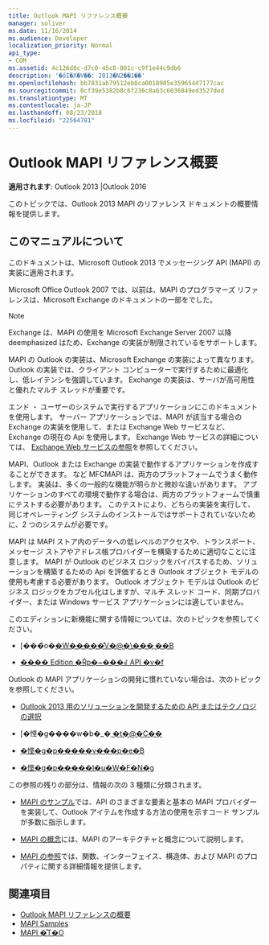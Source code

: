 ```yaml
---
title: Outlook MAPI リファレンス概要
manager: soliver
ms.date: 11/16/2014
ms.audience: Developer
localization_priority: Normal
api_type:
- COM
ms.assetid: 4c126d0c-d7c0-45c0-801c-c9f1e44c9db6
description: '�ŏI�X�V��: 2013�N2��1��'
ms.openlocfilehash: bb7831ab79512eb8ca0018905e359654d7177cac
ms.sourcegitcommit: 0cf39e5382b8c6f236c8a63c6036849ed3527ded
ms.translationtype: MT
ms.contentlocale: ja-JP
ms.lasthandoff: 08/23/2018
ms.locfileid: "22564781"
---
```

# <a name="outlook-mapi-reference-overview"></a>Outlook MAPI リファレンス概要

**適用されます**: Outlook 2013 |Outlook 2016 
  
このトピックでは、Outlook 2013 MAPI のリファレンス ドキュメントの概要情報を提供します。
  
## <a name="about-this-documentation"></a>このマニュアルについて

このドキュメントは、Microsoft Outlook 2013 でメッセージング API (MAPI) の実装に適用されます。 
  
Microsoft Office Outlook 2007 では、以前は、MAPI のプログラマーズ リファレンスは、Microsoft Exchange のドキュメントの一部をでした。
  
> [!NOTE]
> Exchange は、MAPI の使用を Microsoft Exchange Server 2007 以降 deemphasized はため、Exchange の実装が制限されているをサポートします。 
  
MAPI の Outlook の実装は、Microsoft Exchange の実装によって異なります。 Outlook の実装では、クライアント コンピューターで実行するために最適化し、低レイテンシを強調しています。 Exchange の実装は、サーバが高可用性と優れたマルチ スレッドが重要です。
  
エンド ・ ユーザーのシステムで実行するアプリケーションにこのドキュメントを使用します。 サーバー アプリケーションでは、MAPI が該当する場合の Exchange の実装を使用して、または Exchange Web サービスなど、Exchange の現在の Api を使用します。 Exchange Web サービスの詳細については、 [Exchange Web サービスの参照](http://msdn.microsoft.com/en-us/library/bb204119.aspx)を参照してください。
  
MAPI、Outlook または Exchange の実装で動作するアプリケーションを作成することができます。 など MFCMAPI は、両方のプラットフォームでうまく動作します。 実装は、多くの一般的な機能が明らかと微妙な違いがあります。 アプリケーションのすべての環境で動作する場合は、両方のプラットフォームで慎重にテストする必要があります。 このテストにより、どちらの実装を実行して、同じオペレーティング システムのインストールではサポートされていないために、2 つのシステムが必要です。
  
MAPI は MAPI ストア内のデータへの低レベルのアクセスや、トランスポート、メッセージ ストアやアドレス帳プロバイダーを構築するために適切なことに注意します。 MAPI が Outlook のビジネス ロジックをバイパスするため、ソリューションを構築するための Api を評価するとき Outlook オブジェクト モデルの使用も考慮する必要があります。 Outlook オブジェクト モデルは Outlook のビジネス ロジックをカプセル化はしますが、マルチ スレッド コード、同期プロバイダー、または Windows サービス アプリケーションには適していません。
  
このエディションに新機能に関する情報については、次のトピックを参照してください。
  
- [���̃o�[�W�����̐V�@�\���܂��B](what-s-new-in-this-edition.md)
    
- [���� Edition �Ŕp�~���ꂽ API �v�f](api-elements-deprecated-in-this-edition.md)
    
Outlook の MAPI アプリケーションの開発に慣れていない場合は、次のトピックを参照してください。
  
- [Outlook 2013 用のソリューションを開発するための API またはテクノロジの選択](http://msdn.microsoft.com/en-us/library/jj900714.aspx)
    
- [�悭�g����w�b�_�[ �t�@�C��](commonly-used-header-files.md)
    
- [�悭�g�p�����v���p�e�B](commonly-used-properties.md)
    
- [�悭�g�p�����I�u�W�F�N�g](commonly-used-objects.md)
    
この参照の残りの部分は、情報の次の 3 種類に分類されます。
  
- [MAPI のサンプル](mapi-samples.md)では、API のさまざまな要素と基本の MAPI プロバイダーを実装して、Outlook アイテムを作成する方法の使用を示すコード サンプルが多数に指示します。 
    
- [MAPI の概念](mapi-concepts.md)には、MAPI のアーキテクチャと概念について説明します。 
    
- [MAPI の参照](mapi-reference.md)では、関数、インターフェイス、構造体、および MAPI のプロパティに関する詳細情報を提供します。 
    
## <a name="see-also"></a>関連項目

- [Outlook MAPI リファレンスの概要](getting-started-with-the-outlook-mapi-reference.md)
- [MAPI Samples](mapi-samples.md)
- [MAPI �̊T�O](mapi-concepts.md)

